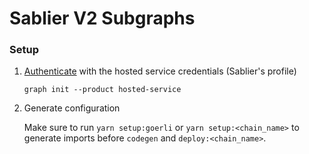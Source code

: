# Sablier V2 Subgraphs

### Setup

1. [Authenticate](https://thegraph.com/docs/en/deploying/hosted-service/) with the hosted service credentials (Sablier's
   profile)

   ```
   graph init --product hosted-service
   ```

2. Generate configuration

   Make sure to run `yarn setup:goerli` or `yarn setup:<chain_name>` to generate imports before `codegen` and
   `deploy:<chain_name>`.
